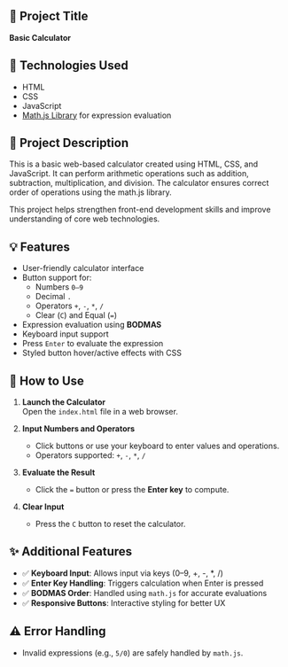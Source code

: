 ## 📌 Project Title
**Basic Calculator**

## 🧰 Technologies Used
- HTML  
- CSS  
- JavaScript  
- [Math.js Library](https://mathjs.org/) for expression evaluation

## 🎯 Project Description
This is a basic web-based calculator created using HTML, CSS, and JavaScript. It can perform arithmetic operations such as addition, subtraction, multiplication, and division. The calculator ensures correct order of operations using the math.js library.

This project helps strengthen front-end development skills and improve understanding of core web technologies.

## 💡 Features
- User-friendly calculator interface
- Button support for:
  - Numbers `0–9`
  - Decimal `.`  
  - Operators `+`, `-`, `*`, `/`
  - Clear (`C`) and Equal (`=`)
- Expression evaluation using **BODMAS**
- Keyboard input support
- Press `Enter` to evaluate the expression
- Styled button hover/active effects with CSS

## 🧮 How to Use

1. **Launch the Calculator**  
   Open the `index.html` file in a web browser.

2. **Input Numbers and Operators**  
   - Click buttons or use your keyboard to enter values and operations.
   - Operators supported: `+`, `-`, `*`, `/`

3. **Evaluate the Result**  
   - Click the `=` button or press the **Enter key** to compute.

4. **Clear Input**  
   - Press the `C` button to reset the calculator.

## ✨ Additional Features

- ✅ **Keyboard Input**: Allows input via keys (0–9, +, -, *, /)  
- ✅ **Enter Key Handling**: Triggers calculation when Enter is pressed  
- ✅ **BODMAS Order**: Handled using `math.js` for accurate evaluations  
- ✅ **Responsive Buttons**: Interactive styling for better UX

## ⚠️ Error Handling
- Invalid expressions (e.g., `5/0`) are safely handled by `math.js`.

